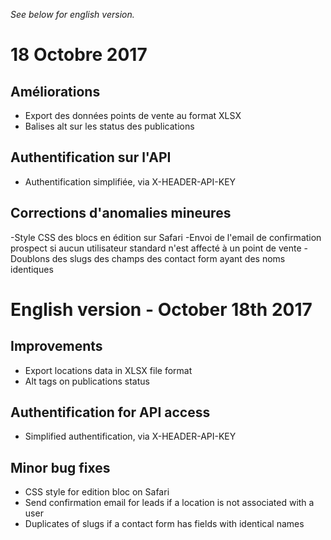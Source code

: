 *See below for english version.*

# 18 Octobre 2017

## Améliorations
- Export des données points de vente au format XLSX
- Balises alt sur les status des publications

## Authentification sur l'API
- Authentification simplifiée, via X-HEADER-API-KEY

## Corrections d'anomalies mineures
-Style CSS des blocs en édition sur Safari
-Envoi de l'email de confirmation prospect si aucun utilisateur standard n'est affecté à un point de vente
-Doublons des slugs des champs des contact form ayant des noms identiques

# English version - October 18th 2017

## Improvements
- Export locations data in XLSX file format
- Alt tags on publications status

## Authentification for API access
- Simplified authentification, via X-HEADER-API-KEY

## Minor bug fixes
- CSS style for edition bloc on Safari
- Send confirmation email for leads if a location is not associated with a user
- Duplicates of slugs if a contact form has fields with identical names
